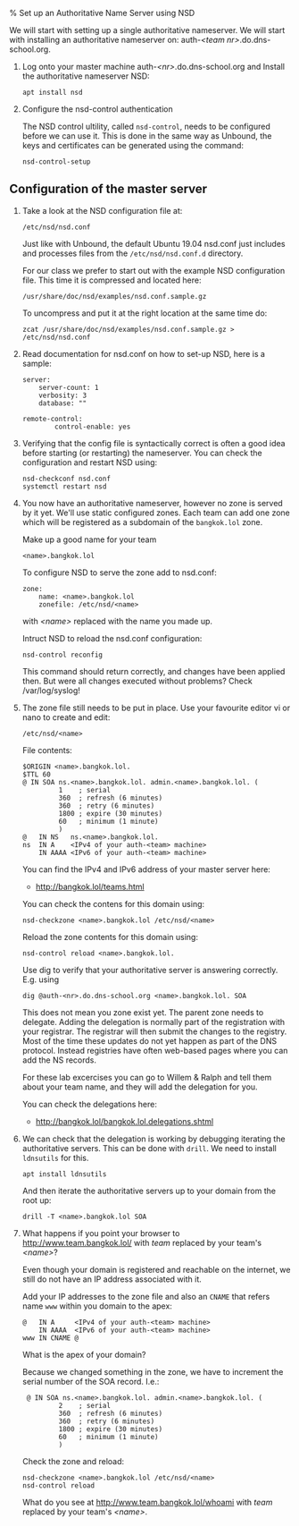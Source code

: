 % Set up an Authoritative Name Server using NSD

We will start with setting up a single authoritative nameserver.  We will start with
installing an authoritative nameserver on: auth-*\<team nr\>*.do.dns-school.org.

1.  Log onto your master machine auth-*\<nr\>*.do.dns-school.org and Install
    the authoritative nameserver NSD:

        apt install nsd

2.  Configure the nsd-control authentication

    The NSD control ultility, called `nsd-control`, needs to be configured before
    we can use it. This is done in the same way as Unbound, the keys and
    certificates can be generated using the command:

        nsd-control-setup


<!-- 3   Also on this machine the /etc/resolv.conf needs modifying.  What IP
         address should be used? -->

## Configuration of the master server

1.  Take a look at the NSD configuration file at:

        /etc/nsd/nsd.conf
    
    Just like with Unbound, the default Ubuntu 19.04 nsd.conf just includes
    and processes files from the `/etc/nsd/nsd.conf.d` directory.

    For our class we prefer to start out with the example NSD configuration
    file.  This time it is compressed and located here:
    
        /usr/share/doc/nsd/examples/nsd.conf.sample.gz
    
    To uncompress and put it at the right location at the same time do:

        zcat /usr/share/doc/nsd/examples/nsd.conf.sample.gz > /etc/nsd/nsd.conf

2.  Read documentation for nsd.conf on how to set-up NSD, here is a sample:

        server:
	        server-count: 1
	        verbosity: 3
	        database: ""

        remote-control:
                control-enable: yes

3.  Verifying that the config file is syntactically correct is often a good
    idea before starting (or restarting) the nameserver.  You can check the
    configuration and restart NSD using:

        nsd-checkconf nsd.conf
        systemctl restart nsd

4.  You now have an authoritative nameserver, however no zone is served by it
    yet.  We'll use static configured zones. Each team can add one zone
    which will be registered as a subdomain of the `bangkok.lol` zone.

    Make up a good name for your team

        <name>.bangkok.lol

    To configure NSD to serve the zone add to nsd.conf:

    ```
	zone:
		name: <name>.bangkok.lol
		zonefile: /etc/nsd/<name>
    ```

    with *\<name\>* replaced with the name you made up.

    Intruct NSD to reload the nsd.conf configuration:

        nsd-control reconfig

    This command should return correctly, and changes have been applied then.
    But were all changes executed without problems?  Check /var/log/syslog!

5.  The zone file still needs to be put in place.  Use your favourite editor
    vi or nano to create and edit:

        /etc/nsd/<name>

    File contents:

        $ORIGIN <name>.bangkok.lol.
        $TTL 60
        @ IN SOA ns.<name>.bangkok.lol. admin.<name>.bangkok.lol. (
                 1    ; serial
                 360  ; refresh (6 minutes)
                 360  ; retry (6 minutes)
                 1800 ; expire (30 minutes)
                 60   ; minimum (1 minute)
                 )
        @   IN NS   ns.<name>.bangkok.lol.
        ns  IN A    <IPv4 of your auth-<team> machine>
            IN AAAA <IPv6 of your auth-<team> machine>

    You can find the IPv4 and IPv6 address of your master server here:

      * <http://bangkok.lol/teams.html>

    You can check the contens for this domain using:

        nsd-checkzone <name>.bangkok.lol /etc/nsd/<name>

    Reload the zone contents for this domain using:

        nsd-control reload <name>.bangkok.lol.

    Use dig to verify that your authoritative server is answering correctly.
    E.g. using

        dig @auth-<nr>.do.dns-school.org <name>.bangkok.lol. SOA

    This does not mean you zone exist yet.  The parent zone needs to delegate.
    Adding the delegation is normally part of the registration with your
    registrar.  The registrar will then submit the changes to the registry.
    Most of the time these updates do not yet happen as part of the DNS
    protocol.  Instead registries have often web-based pages where you can add
    the NS records.
    
    For these lab excercises you can go to Willem & Ralph and tell them
    about your team name, and they will add the delegation for you.

    You can check the delegations here:

      * <http://bangkok.lol/bangkok.lol.delegations.shtml>


6.  We can check that the delegation is working by debugging iterating
    the authoritative servers.  This can be done with `drill`.
    We need to install `ldnsutils` for this.
    
        apt install ldnsutils

    And then iterate the authoritative servers up to your domain from the
    root up:

        drill -T <name>.bangkok.lol SOA

7.  What happens if you point your browser to <http://www.team.bangkok.lol/>
    with *team* replaced by your team's *\<name\>*?

    Even though your domain is registered and reachable on the internet, we
    still do not have an IP address associated with it.

    Add your IP addresses to the zone file and also an `CNAME` that refers
    name `www` within you domain to the apex:

        @   IN A     <IPv4 of your auth-<team> machine>
            IN AAAA  <IPv6 of your auth-<team> machine>
        www IN CNAME @

    What is the apex of your domain?

    Because we changed something in the zone, we have to increment the serial
    number of the SOA record.  I.e.:
    
         @ IN SOA ns.<name>.bangkok.lol. admin.<name>.bangkok.lol. (
                 2    ; serial
                 360  ; refresh (6 minutes)
                 360  ; retry (6 minutes)
                 1800 ; expire (30 minutes)
                 60   ; minimum (1 minute)
                 )

    Check the zone and reload:

        nsd-checkzone <name>.bangkok.lol /etc/nsd/<name>
        nsd-control reload

    What do you see at <http://www.team.bangkok.lol/whoami>
    with *team* replaced by your team's *\<name\>*.
